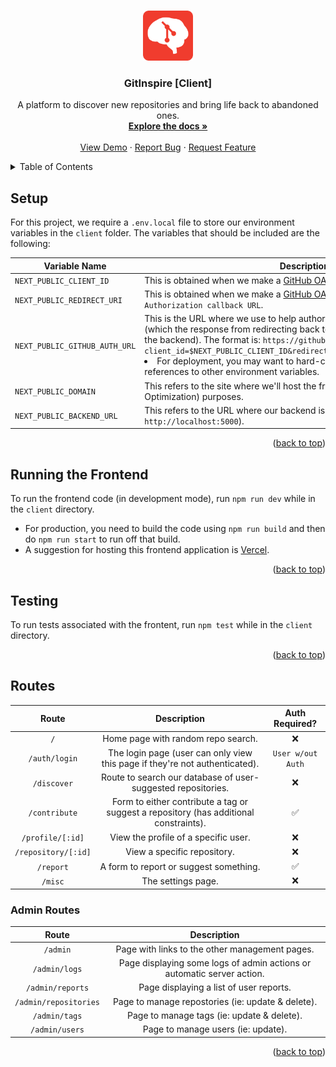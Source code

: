 <!-- Improved compatibility of back to top link: See: https://github.com/othneildrew/Best-README-Template/pull/73 -->
<a name="readme-top"></a>



<!-- PROJECT LOGO -->
<br />
<div align="center">
  <a href="https://github.com/cyanChill/GitInspire">
    <img src="public/assets/gitinspire.svg" alt="Logo" width="80" height="80">
  </a>

  <h3 align="center">GitInspire [Client]</h3>

  <p align="center">
    A platform to discover new repositories and bring life back to abandoned ones.
    <br />
    <a href="https://github.com/cyanChill/GitInspire"><strong>Explore the docs »</strong></a>
    <br />
    <br />
    <a href="https://gitinspire.vercel.app/">View Demo</a>
    ·
    <a href="https://github.com/cyanChill/GitInspire/issues">Report Bug</a>
    ·
    <a href="https://github.com/cyanChill/GitInspire/issues">Request Feature</a>
  </p>
</div>



<!-- TABLE OF CONTENTS -->
<details>
  <summary>Table of Contents</summary>
  <ol>
    <li><a href="#setup">Setup</a></li>
    <li><a href="#running-the-frontend">Running the Frontend</a></li>
    <li><a href="#testing">Testing</a></li>
    <li><a href="#routes">Routes</a></li>
  </ol>
</details>



<!-- SETUP -->
## Setup

For this project, we require a `.env.local` file to store our environment variables in the `client` folder. The variables that should be included are the following:

| Variable Name                 | Description                                                                                                                                                                                                                                                                                                                                                                                                                    |
| ----------------------------- | ------------------------------------------------------------------------------------------------------------------------------------------------------------------------------------------------------------------------------------------------------------------------------------------------------------------------------------------------------------------------------------------------------------------------------ |
| `NEXT_PUBLIC_CLIENT_ID`       | This is obtained when we make a [GitHub OAuth App](https://github.com/settings/developers).                                                                                                                                                                                                                                                                                                                                    |
| `NEXT_PUBLIC_REDIRECT_URI`    | This is obtained when we make a [GitHub OAuth App](https://github.com/settings/developers) - this is the value for `Authorization callback URL`.                                                                                                                                                                                                                                                                               |
| `NEXT_PUBLIC_GITHUB_AUTH_URL` | This is the URL where we use to help authorize our user through GitHub (which the response from redirecting back to our application will be sent to the backend). The format is: `https://github.com/login/oauth/authorize?client_id=$NEXT_PUBLIC_CLIENT_ID&redirect_uri=$NEXT_PUBLIC_REDIRECT_URI`. <li>For deployment, you may want to hard-code the values instead of using references to other environment variables.</li> |
| `NEXT_PUBLIC_DOMAIN`          | This refers to the site where we'll host the frontend for SEO (Search Engine Optimization) purposes.                                                                                                                                                                                                                                                                                                                           |
| `NEXT_PUBLIC_BACKEND_URL`     | This refers to the URL where our backend is located (ie: `http://localhost:5000`).                                                                                                                                                                                                                                                                                                                                             |

<p align="right">(<a href="#readme-top">back to top</a>)</p>



<!-- RUNNING THE FRONTEND -->
## Running the Frontend

To run the frontend code (in development mode), run `npm run dev` while in the `client` directory.

- For production, you need to build the code using `npm run build` and then do `npm run start` to run off that build.
- A suggestion for hosting this frontend application is [Vercel](https://vercel.com/).

<p align="right">(<a href="#readme-top">back to top</a>)</p>



<!-- TESTING -->
## Testing

To run tests associated with the frontent, run `npm test` while in the `client` directory.

<p align="right">(<a href="#readme-top">back to top</a>)</p>



<!-- ROUTES -->
## Routes

|        Route        |                                      Description                                      |   Auth Required?   |
| :-----------------: | :-----------------------------------------------------------------------------------: | :----------------: |
|         `/`         |                          Home page with random repo search.                           |        :x:         |
|    `/auth/login`    |      The login page (user can only view this page if they're not authenticated).      | `User w/out Auth`  |
|     `/discover`     |             Route to search our database of user-suggested repositories.              |        :x:         |
|    `/contribute`    | Form to either contribute a tag or suggest a repository (has additional constraints). | :white_check_mark: |
|  `/profile/[:id]`   |                         View the profile of a specific user.                          |        :x:         |
| `/repository/[:id]` |                              View a specific repository.                              |        :x:         |
|      `/report`      |                        A form to report or suggest something.                         | :white_check_mark: |
|       `/misc`       |                                  The settings page.                                   |        :x:         |

### Admin Routes

|         Route         |                              Description                               |
| :-------------------: | :--------------------------------------------------------------------: |
|       `/admin`        |             Page with links to the other management pages.             |
|     `/admin/logs`     | Page displaying some logs of admin actions or automatic server action. |
|   `/admin/reports`    |                Page displaying a list of user reports.                 |
| `/admin/repositories` |           Page to manage repostories (ie: update & delete).            |
|     `/admin/tags`     |               Page to manage tags (ie: update & delete).               |
|    `/admin/users`     |                   Page to manage users (ie: update).                   |

<p align="right">(<a href="#readme-top">back to top</a>)</p>

